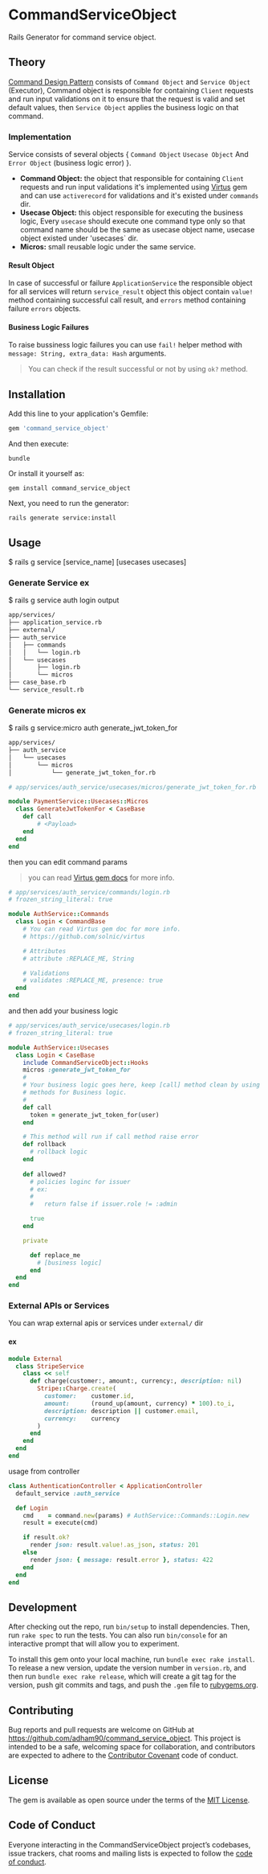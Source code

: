 # CommandServiceObject

Rails Generator for command service object.

## Theory

[Command Design Pattern](https://en.wikipedia.org/wiki/Command_pattern) consists of `Command Object` and `Service Object` (Executor), Command object is responsible for containing `Client` requests and run input validations on it to ensure that the request is valid and set default values, then `Service Object` applies the business logic on that command.

### Implementation

Service consists of several objects { `Command Object` `Usecase Object`   And `Error Object` (business logic error) }.

- **Command Object:** the object that responsible for containing `Client` requests and run input validations it's implemented using [Virtus](https://github.com/solnic/virtus) gem and can use `activerecord` for validations and it's existed under `commands` dir.
- **Usecase Object:** this object responsible for executing the business logic, Every `usecase` should execute one command type only so that command name should be the same as usecase object name, usecase object existed under 'usecases` dir.
- **Micros:** small reusable logic under the same service.

#### Result Object

In case of successful or failure `ApplicationService` the responsible object for all services will return `service_result` object this object contain `value!` method containing successful call result, and `errors` method containing failure `errors` objects.

#### Business Logic Failures

To raise bussiness logic failures you can use `fail!` helper method with `message: String, extra_data: Hash` arguments.

> You can check if the result successful or not by using `ok?` method.

## Installation

Add this line to your application's Gemfile:

```ruby
gem 'command_service_object'
```

And then execute:

  `bundle`

Or install it yourself as:

  `gem install command_service_object`

Next, you need to run the generator:

  `rails generate service:install`

## Usage

  $ rails g service [service_name] [usecases usecases]

### Generate Service ex

  $ rails g service auth login
output

```bash
app/services/
├── application_service.rb
├── external/
├── auth_service
│   ├── commands
│   │   └── login.rb
│   └── usecases
│       ├── login.rb
│       └── micros
├── case_base.rb
└── service_result.rb
```

### Generate micros ex

  $ rails g service:micro auth generate_jwt_token_for

```bash
app/services/
├── auth_service
│   └── usecases
│       └── micros
│           └── generate_jwt_token_for.rb
```

```ruby
# app/services/auth_service/usecases/micros/generate_jwt_token_for.rb

module PaymentService::Usecases::Micros
  class GenerateJwtTokenFor < CaseBase
    def call
        # <Payload>
    end
  end
end
```

then you can edit command params
> you can read [Virtus gem docs](https://github.com/solnic/virtus) for more info. 

```ruby
# app/services/auth_service/commands/login.rb
# frozen_string_literal: true

module AuthService::Commands
  class Login < CommandBase
    # You can read Virtus gem doc for more info.
    # https://github.com/solnic/virtus

    # Attributes
    # attribute :REPLACE_ME, String

    # Validations
    # validates :REPLACE_ME, presence: true
  end
end
```

and then add your business logic

```ruby
# app/services/auth_service/usecases/login.rb
# frozen_string_literal: true

module AuthService::Usecases
  class Login < CaseBase
    include CommandServiceObject::Hooks
    micros :generate_jwt_token_for
    #
    # Your business logic goes here, keep [call] method clean by using private
    # methods for Business logic.
    #
    def call
      token = generate_jwt_token_for(user)
    end

    # This method will run if call method raise error
    def rollback
      # rollback logic
    end
    
    def allowed?
      # policies loginc for issuer
      # ex:
      #
      #   return false if issuer.role != :admin

      true
    end

    private

      def replace_me
        # [business logic]
      end
  end
end
```

### External APIs or Services

You can wrap external apis or services under `external/` dir

#### ex

```ruby
module External
  class StripeService
    class << self
      def charge(customer:, amount:, currency:, description: nil)
        Stripe::Charge.create(
          customer:    customer.id,
          amount:      (round_up(amount, currency) * 100).to_i,
          description: description || customer.email,
          currency:    currency
        )
      end
    end
  end
end
```

usage from controller

```ruby
class AuthenticationController < ApplicationController
  default_service :auth_service

  def Login
    cmd    = command.new(params) # AuthService::Commands::Login.new
    result = execute(cmd)

    if result.ok?
      render json: result.value!.as_json, status: 201
    else
      render json: { message: result.error }, status: 422
    end
  end
end
```

## Development

After checking out the repo, run `bin/setup` to install dependencies. Then, run `rake spec` to run the tests. You can also run `bin/console` for an interactive prompt that will allow you to experiment.

To install this gem onto your local machine, run `bundle exec rake install`. To release a new version, update the version number in `version.rb`, and then run `bundle exec rake release`, which will create a git tag for the version, push git commits and tags, and push the `.gem` file to [rubygems.org](https://rubygems.org).

## Contributing

Bug reports and pull requests are welcome on GitHub at https://github.com/adham90/command_service_object. This project is intended to be a safe, welcoming space for collaboration, and contributors are expected to adhere to the [Contributor Covenant](http://contributor-covenant.org) code of conduct.

## License

The gem is available as open source under the terms of the [MIT License](https://opensource.org/licenses/MIT).

## Code of Conduct

Everyone interacting in the CommandServiceObject project’s codebases, issue trackers, chat rooms and mailing lists is expected to follow the [code of conduct](https://github.com/adham90/command_service_object/blob/master/CODE_OF_CONDUCT.md).
